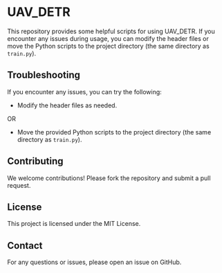 # UAV_DETR

This repository provides some helpful scripts for using UAV_DETR. If you encounter any issues during usage, you can modify the header files or move the Python scripts to the project directory (the same directory as `train.py`).


## Troubleshooting

If you encounter any issues, you can try the following:

- Modify the header files as needed.

OR

- Move the provided Python scripts to the project directory (the same directory as `train.py`).

## Contributing

We welcome contributions! Please fork the repository and submit a pull request.

## License

This project is licensed under the MIT License.

## Contact

For any questions or issues, please open an issue on GitHub.
